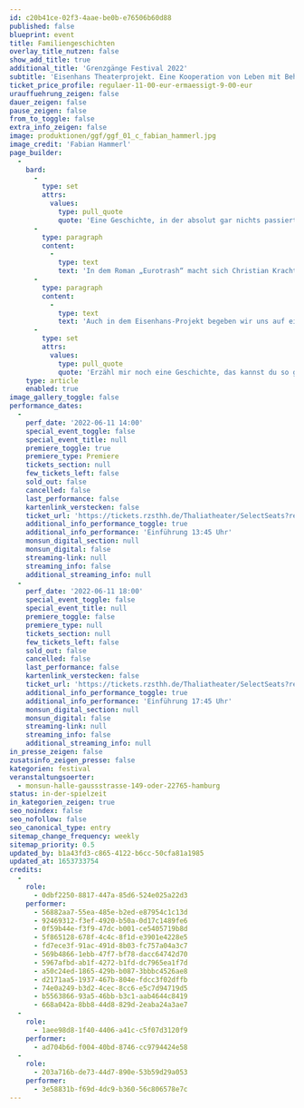 ```yaml
---
id: c20b41ce-02f3-4aae-be0b-e76506b60d88
published: false
blueprint: event
title: Familiengeschichten
overlay_title_nutzen: false
show_add_title: true
additional_title: 'Grenzgänge Festival 2022'
subtitle: 'Eisenhans Theaterprojekt. Eine Kooperation von Leben mit Behinderung Hamburg und Thalia Treffpunkt'
ticket_price_profile: regulaer-11-00-eur-ermaessigt-9-00-eur
urauffuehrung_zeigen: false
dauer_zeigen: false
pause_zeigen: false
from_to_toggle: false
extra_info_zeigen: false
image: produktionen/ggf/ggf_01_c_fabian_hammerl.jpg
image_credit: 'Fabian Hammerl'
page_builder:
  -
    bard:
      -
        type: set
        attrs:
          values:
            type: pull_quote
            quote: 'Eine Geschichte, in der absolut gar nichts passiert, außer dass sich eine alte Frau ab und zu mit ihrem Sohn streitet. Nicht ganz.'
      -
        type: paragraph
        content:
          -
            type: text
            text: 'In dem Roman „Eurotrash“ macht sich Christian Kracht auf eine Reise in die Vergangenheit und in dieAbgründe seiner eigenen Familiengeschichte. In „Herkunft“ beschreibt Saša Stanišić das Verhältnis zu seiner Großmutter und beleuchtet die Migrationserfahrungen in der Familie.'
      -
        type: paragraph
        content:
          -
            type: text
            text: 'Auch in dem Eisenhans-Projekt begeben wir uns auf eine Reise in die Vergangenheit. Wir besuchen Orte und Menschen, machen Entdeckungen, rufen Kindheitserinnerungen wach und schauen ins Innere des eigenen Ichs. Wir inszenieren unsere eigeneBiografie.'
      -
        type: set
        attrs:
          values:
            type: pull_quote
            quote: 'Erzähl mir noch eine Geschichte, das kannst du so gut.'
    type: article
    enabled: true
image_gallery_toggle: false
performance_dates:
  -
    perf_date: '2022-06-11 14:00'
    special_event_toggle: false
    special_event_title: null
    premiere_toggle: true
    premiere_type: Premiere
    tickets_section: null
    few_tickets_left: false
    sold_out: false
    cancelled: false
    last_performance: false
    kartenlink_verstecken: false
    ticket_url: 'https://tickets.rzsthh.de/Thaliatheater/SelectSeats?ret=1&e=11984&lang=de&play=familiengeschichten-2022&cookies=2'
    additional_info_performance_toggle: true
    additional_info_performance: 'Einführung 13:45 Uhr'
    monsun_digital_section: null
    monsun_digital: false
    streaming-link: null
    streaming_info: false
    additional_streaming_info: null
  -
    perf_date: '2022-06-11 18:00'
    special_event_toggle: false
    special_event_title: null
    premiere_toggle: false
    premiere_type: null
    tickets_section: null
    few_tickets_left: false
    sold_out: false
    cancelled: false
    last_performance: false
    kartenlink_verstecken: false
    ticket_url: 'https://tickets.rzsthh.de/Thaliatheater/SelectSeats?ret=1&e=11983&lang=de&play=familiengeschichten-2022&cookies=2'
    additional_info_performance_toggle: true
    additional_info_performance: 'Einführung 17:45 Uhr'
    monsun_digital_section: null
    monsun_digital: false
    streaming-link: null
    streaming_info: false
    additional_streaming_info: null
in_presse_zeigen: false
zusatsinfo_zeigen_presse: false
kategorien: festival
veranstaltungsoerter:
  - monsun-halle-gaussstrasse-149-oder-22765-hamburg
status: in-der-spielzeit
in_kategorien_zeigen: true
seo_noindex: false
seo_nofollow: false
seo_canonical_type: entry
sitemap_change_frequency: weekly
sitemap_priority: 0.5
updated_by: b1a43fd3-c865-4122-b6cc-50cfa81a1985
updated_at: 1653733754
credits:
  -
    role:
      - 0dbf2250-8817-447a-85d6-524e025a22d3
    performer:
      - 56882aa7-55ea-485e-b2ed-e87954c1c13d
      - 92469312-f3ef-4920-b50a-0d17c1489fe6
      - 0f59b44e-f3f9-47dc-b001-ce5405719b8d
      - 5f865128-678f-4c4c-8f1d-e3901e4228e5
      - fd7ece3f-91ac-491d-8b03-fc757a04a3c7
      - 569b4866-1ebb-47f7-bf78-dacc64742d70
      - 5967afbd-ab1f-4272-b1fd-dc7965ea1f7d
      - a50c24ed-1865-429b-b087-3bbbc4526ae8
      - d2171aa5-1937-467b-804e-fdcc3f02dffb
      - 74e0a249-b3d2-4cec-8cc6-e5c7d94719d5
      - b5563866-93a5-46bb-b3c1-aab4644c8419
      - 668a042a-8bb8-44d8-829d-2eaba24a3ae7
  -
    role:
      - 1aee98d8-1f40-4406-a41c-c5f07d3120f9
    performer:
      - ad704b6d-f004-40bd-8746-cc9794424e58
  -
    role:
      - 203a716b-de73-44d7-890e-53b59d29a053
    performer:
      - 3e58831b-f69d-4dc9-b360-56c806578e7c
---
```

